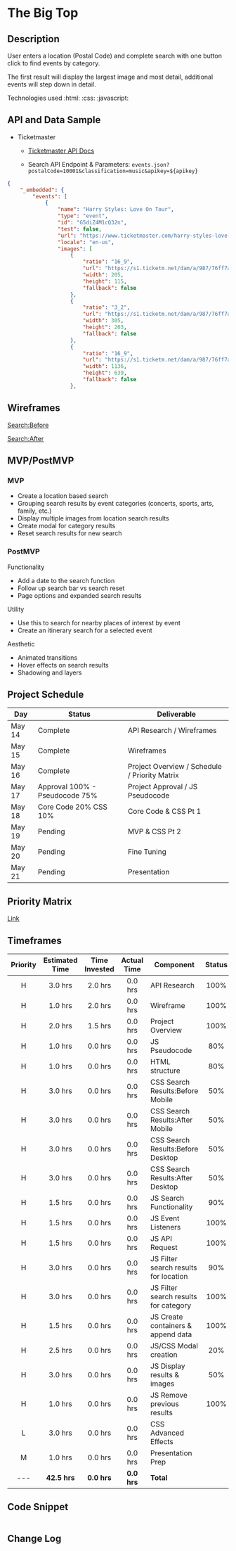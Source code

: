 # The Big Top

## Description
User enters a location (Postal Code) and complete search with one button click to find events by category.

The first result will display the largest image and most detail, additional events will step down in detail.

Technologies used :html: :css: :javascript:

## API and Data Sample

- Ticketmaster 

  - [Ticketmaster API Docs](https://developer.ticketmaster.com/products-and-docs/apis/discovery-api/v2/)

  - Search API Endpoint & Parameters: `events.json?postalCode=10001&classification=music&apikey=${apikey}`

```json
{
    "_embedded": {
        "events": [
            {
                "name": "Harry Styles: Love On Tour",
                "type": "event",
                "id": "G5diZ4M1cQ32n",
                "test": false,
                "url": "https://www.ticketmaster.com/harry-styles-love-on-tour-new-york-new-york-10-03-2021/event/3B005772AD6923EA",
                "locale": "en-us",
                "images": [
                    {
                        "ratio": "16_9",
                        "url": "https://s1.ticketm.net/dam/a/987/76ff7a29-6b21-4ac5-bdf3-d7268760e987_1206471_EVENT_DETAIL_PAGE_16_9.jpg",
                        "width": 205,
                        "height": 115,
                        "fallback": false
                    },
                    {
                        "ratio": "3_2",
                        "url": "https://s1.ticketm.net/dam/a/987/76ff7a29-6b21-4ac5-bdf3-d7268760e987_1206471_ARTIST_PAGE_3_2.jpg",
                        "width": 305,
                        "height": 203,
                        "fallback": false
                    },
                    {
                        "ratio": "16_9",
                        "url": "https://s1.ticketm.net/dam/a/987/76ff7a29-6b21-4ac5-bdf3-d7268760e987_1206471_RETINA_LANDSCAPE_16_9.jpg",
                        "width": 1136,
                        "height": 639,
                        "fallback": false
                    },
```

## Wireframes
[Search:Before](https://whimsical.com/mvp-search-before-GKAiJrt2JtRX3Xn3sLdApn)

[Search:After](https://whimsical.com/mvp-search-after-W5SS6ffdSQDNMY5WPStdLt)

## MVP/PostMVP

### MVP 
- Create a location based search
- Grouping search results by event categories (concerts, sports, arts, family, etc.)
- Display multiple images from location search results
- Create modal for category results
- Reset search results for new search

### PostMVP  
Functionality
- Add a date to the search function
- Follow up search bar vs search reset
- Page options and expanded search results

Utility
- Use this to search for nearby places of interest by event
- Create an itinerary search for a selected event

Aesthetic
- Animated transitions
- Hover effects on search results
- Shadowing and layers

## Project Schedule

|  Day | Status | Deliverable
|---|---|---|
|May 14| Complete | API Research / Wireframes 
|May 15| Complete | Wireframes 
|May 16| Complete | Project Overview / Schedule / Priority Matrix
|May 17| Approval 100% - Pseudocode 75% | Project Approval / JS Pseudocode
|May 18| Core Code 20% CSS 10% | Core Code & CSS Pt 1
|May 19| Pending | MVP & CSS Pt 2
|May 20| Pending | Fine Tuning
|May 21| Pending | Presentation

## Priority Matrix
[Link](https://whimsical.com/priority-chart-X3QPMc4fT3tBpvieoTZTbY)

## Timeframes

| Priority | Estimated Time | Time Invested | Actual Time | Component | Status |
| :---:    |  :---:         |  :---:        | :---:       | ---     | :---: |
| H        | 3.0 hrs        | 2.0 hrs      | 0.0 hrs      | API Research | 100%
| H        | 1.0 hrs        | 2.0 hrs      | 0.0 hrs      | Wireframe | 100%
| H        | 2.0 hrs        | 1.5 hrs      | 0.0 hrs      | Project Overview | 100%
| H        | 1.0 hrs        | 0.0 hrs      | 0.0 hrs      | JS Pseudocode | 80%
| H        | 1.0 hrs        | 0.0 hrs      | 0.0 hrs      | HTML structure | 80%
| H        | 3.0 hrs        | 0.0 hrs      | 0.0 hrs      | CSS Search Results:Before Mobile | 50%
| H        | 3.0 hrs        | 0.0 hrs      | 0.0 hrs      | CSS Search Results:After Mobile | 50%
| H        | 3.0 hrs        | 0.0 hrs      | 0.0 hrs      | CSS Search Results:Before Desktop | 50%
| H        | 3.0 hrs        | 0.0 hrs      | 0.0 hrs      | CSS Search Results:After Desktop | 50%
| H        | 1.5 hrs        | 0.0 hrs      | 0.0 hrs      | JS Search Functionality | 90%
| H        | 1.5 hrs        | 0.0 hrs      | 0.0 hrs      | JS Event Listeners | 100%
| H        | 1.5 hrs        | 0.0 hrs      | 0.0 hrs      | JS API Request | 100%
| H        | 3.0 hrs        | 0.0 hrs      | 0.0 hrs      | JS Filter search results for location | 90%
| H        | 3.0 hrs        | 0.0 hrs      | 0.0 hrs      | JS Filter search results for category | 100%
| H        | 1.5 hrs        | 0.0 hrs      | 0.0 hrs      | JS Create containers & append data | 100%
| H        | 2.5 hrs        | 0.0 hrs      | 0.0 hrs      | JS/CSS Modal creation | 20%
| H        | 3.0 hrs        | 0.0 hrs      | 0.0 hrs      | JS Display results & images | 50%
| H        | 1.0 hrs        | 0.0 hrs      | 0.0 hrs      | JS Remove previous results | 100%
| L        | 3.0 hrs        | 0.0 hrs      | 0.0 hrs      | CSS Advanced Effects |
| M        | 1.0 hrs        | 0.0 hrs      | 0.0 hrs      | Presentation Prep |
| ---      | **42.5 hrs**        | **0.0 hrs**     | **0.0 hrs**      | **Total** |


## Code Snippet

```

```

## Change Log
